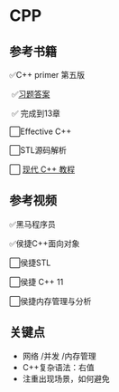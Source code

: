 CPP
===

## 参考书籍

✅C++ primer 第五版

​	✅[习题答案](https://github.com/applenob/Cpp_Primer_Practice)

​	✅ 完成到13章

⬜Effective C++

⬜STL源码解析

⬜ [现代 C++ 教程](https://changkun.de/modern-cpp/)

## 参考视频

✅黑马程序员

✅侯捷C++面向对象

⬜侯捷STL

⬜侯捷 C++ 11

⬜侯捷内存管理与分析

## 关键点

- 网络 /并发 /内存管理 
- C++复杂语法：右值
- 注重出现场景，如何避免

